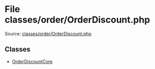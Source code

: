 File classes/order/OrderDiscount.php
=========

Source: [classes/order/OrderDiscount.php](https://github.com/PrestaShop/PrestaShop/blob/1.5.6.0/classes/order/OrderDiscount.php)


Classes
-------

* [OrderDiscountCore](class.OrderDiscountCore.md)

